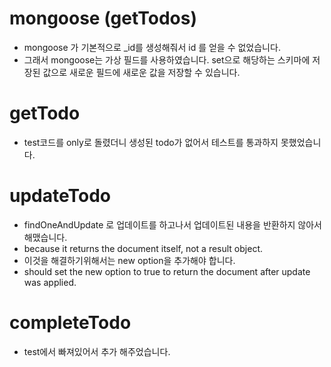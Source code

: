 <!-- # Sequelize

- brew install mysql
- mysql.server start
- mysql.server stop

- operatorsAliases : operatorsAliases는 보안에 취약한 연산자를 사용할지 여부를 설정하는 옵션이다.
- Sequelize는 기본적으로 Promise 기반이기 때문에, 모든 CRUD 작업이 Promise의 형태로 시작하고 끝난다는 점을 감안, 위의 코드의 sync()가 실행되면 index.js 내에서 작성된 Sequelize 작업이 실제 DB와 동기화되면서 실행됩니다. 따라서 테이블 정의, 연결 관계 정의 등과 같은 작업은 sync() 이전에 완료해야 합니다. sync()의 결과는 Promise로, 동기화가 완료된 뒤 .then()을 통하여 원하는 CRUD 작업을 수행할 수 있게 됩니다.
- index.js의 config 객체에 적은 database의 이름에 맞춰서 실제 DB에 동일한 이름의 데이터베이스를 생성해줘야 합니다. 그렇지 않으면 Sequelize가 동기화를 하지 못합니다. -->

# mongoose (getTodos)

- mongoose 가 기본적으로 \_id를 생성해줘서 id 를 얻을 수 없었습니다.
- 그래서 mongoose는 가상 필드를 사용하였습니다. set으로 해당하는 스키마에 저장된 값으로 새로운 필드에 새로운 값을 저장할 수 있습니다.

# getTodo

- test코드를 only로 돌렸더니 생성된 todo가 없어서 테스트를 통과하지 못했었습니다.

# updateTodo

- findOneAndUpdate 로 업데이트를 하고나서 업데이트된 내용을 반환하지 않아서 해맸습니다.
- because it returns the document itself, not a result object.
- 이것을 해결하기위해서는 new option을 추가해야 합니다.
- should set the new option to true to return the document after update was applied.

# completeTodo

- test에서 빠져있어서 추가 해주었습니다.
